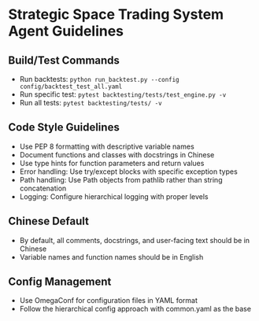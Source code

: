 # Strategic Space Trading System Agent Guidelines

## Build/Test Commands
- Run backtests: `python run_backtest.py --config config/backtest_test_all.yaml`
- Run specific test: `pytest backtesting/tests/test_engine.py -v`
- Run all tests: `pytest backtesting/tests/ -v`

## Code Style Guidelines
- Use PEP 8 formatting with descriptive variable names
- Document functions and classes with docstrings in Chinese
- Use type hints for function parameters and return values
- Error handling: Use try/except blocks with specific exception types
- Path handling: Use Path objects from pathlib rather than string concatenation
- Logging: Configure hierarchical logging with proper levels

## Chinese Default
- By default, all comments, docstrings, and user-facing text should be in Chinese
- Variable names and function names should be in English

## Config Management
- Use OmegaConf for configuration files in YAML format
- Follow the hierarchical config approach with common.yaml as the base